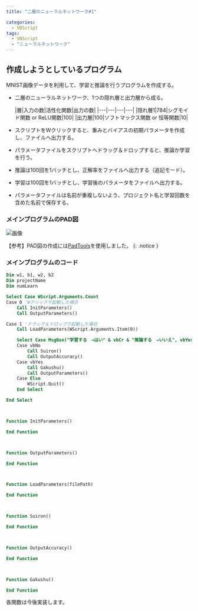 ```yaml
---
title: "二層のニューラルネットワーク#1"

categories:
  - VBScript
tags:
  - VBScript
  - "ニューラルネットワーク"
---
```


## 作成しようとしているプログラム

MNIST画像データを利用して、学習と推論を行うプログラムを作成する。

- 二層のニューラルネットワーク、1つの隠れ層と出力層から成る。

  |層|入力の数|活性化関数|出力の数|
|---|---|---|---|
|隠れ層1|784|シグモイド関数 or ReLU関数|100|
|出力層|100|ソフトマックス関数 or 恒等関数|10|

- スクリプトをWクリックすると、重みとバイアスの初期パラメータを作成し、ファイルへ出力する。
- パラメータファイルをスクリプトへドラッグ＆ドロップすると、推論か学習を行う。
- 推論は100回を1バッチとし、正解率をファイルへ出力する（追記モード）。
- 学習は100回を1バッチとし、学習後のパラメータをファイルへ出力する。
- パラメータファイルは名前が重複しないよう、プロジェクト名と学習回数を含めた名前で保存する。

### メインプログラムのPAD図

![画像](/deep/assets/images/two-layers-network_main.svg)

【参考】PAD図の作成には<a href="https://naoblo.net/misc/padtools/">PadTools</a>を使用しました。
{: .notice }

### メインプログラムのコード

```vb
Dim w1, b1, w2, b2
Dim projectName
Dim numLearn

Select Case WScript.Arguments.Count
Case 0 'Wクリックで起動した場合
    Call InitParameters()
    Call OutputParameters()

Case 1 'ドラッグ＆ドロップで起動した場合
    Call LoadParameters(WScript.Arguments.Item(0))

    Select Case MsgBox("学習する　→はい" & vbCr & "推論する　→いいえ", vbYesNoCancel, "学習しますか")
    Case vbNo
        Call Suiron()
        Call OutputAccuracy()
    Case vbYes
        Call Gakushu()
        Call OutputParameters()
    Case Else
        WScript.Quit()
    End Select

End Select



Function InitParameters()

End Function



Function OutputParameters()

End Function



Function LoadParameters(filePath)

End Function



Function Suiron()

End Function



Function OutputAccuracy()

End Function



Function Gakushu()

End Function
```

各関数は今後実装します。
